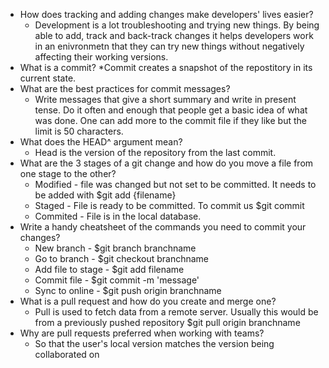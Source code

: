 
* How does tracking and adding changes make developers' lives easier?
	* Development is a lot troubleshooting and trying new things. By being able to add, track and back-track changes it helps developers work in an enivronmetn that they can try new things without negatively affecting their working versions. 
* What is a commit?
	*Commit creates a snapshot of the repostitory in its current state.
* What are the best practices for commit messages?
	* Write messages that give a short summary and write in present tense. Do it often and enough that people get a basic idea of what was done. One can add more to the commit file if they like but the limit is 50 characters.
* What does the HEAD^ argument mean?
	* Head is the version of the repository from the last commit.
* What are the 3 stages of a git change and how do you move a file from one stage to the other?
	* Modified - file was changed but not set to be committed. It needs to be added with $git add {filename}
	* Staged - File is ready to be committed. To commit us $git commit
	* Commited - File is in the local database. 
* Write a handy cheatsheet of the commands you need to commit your changes?
	* New branch - $git branch branchname
	* Go to branch - $git checkout branchname
	* Add file to stage - $git add filename
	* Commit file - $git commit -m 'message'
	* Sync to online - $git push origin branchname
* What is a pull request and how do you create and merge one?
	* Pull is used to fetch data from a remote server. Usually this would be from a previously pushed repository $git pull origin branchname
* Why are pull requests preferred when working with teams?
	* So that the user's local version matches the version being collaborated on
